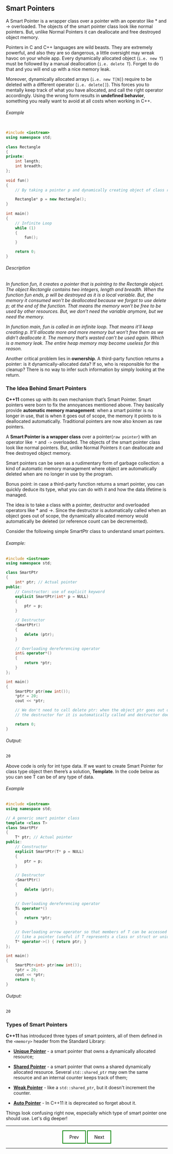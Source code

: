 ## Smart Pointers

A Smart Pointer is a wrapper class over a pointer with an operator like * and -> overloaded. The objects of the smart pointer class look like normal pointers. But, unlike Normal Pointers it can deallocate and free destroyed object memory.

Pointers in C and C++ languages are wild beasts. They are extremely powerful, and also they are  so dangerous, a little oversight may wreak havoc on your whole app. Every dynamically allocated object (`i.e. new T`) must be followed by a manual deallocation (`i.e. delete T`). Forget to do that and you will end up with a nice memory leak.

Moreover, dynamically allocated arrays (`i.e. new T[N]`) require to be deleted with a different operator (`i.e. delete[]`). This forces you to mentally keep track of what you have allocated, and call the right operator accordingly. Using the wrong form results in **undefined behavior**, something you really want to avoid at all costs when working in C++.


###### Example 
```cpp

#include <iostream>
using namespace std;
 
class Rectangle 
{
private:
    int length;
    int breadth;
};
 
void fun()
{
    // By taking a pointer p and dynamically creating object of class rectangle

    Rectangle* p = new Rectangle();
}
 
int main()
{
    // Infinite Loop
    while (1) 
    {
        fun();
    }

    return 0;
}

```
###### Description

*In function fun, it creates a pointer that is pointing to the Rectangle object. The object Rectangle contains two integers, length and breadth. When the function fun ends, p will be destroyed as it is a local variable. But, the memory it consumed won’t be deallocated because we forgot to use delete p; at the end of the function. That means the memory won’t be free to be used by other resources. But, we don’t need the variable anymore, but we need the memory.*

*In function main, fun is called in an infinite loop. That means it’ll keep creating p. It’ll allocate more and more memory but won’t free them as we didn’t deallocate it. The memory that’s wasted can’t be used again. Which is a memory leak. The entire heap memory may become useless for this reason.*


Another critical problem lies in **ownership**. A third-party function returns a pointer: is it dynamically-allocated data? If so, who is responsible for the cleanup? There is no way to infer such information by simply looking at the return.


### The Idea Behind Smart Pointers

**C++11** comes up with its own mechanism that’s Smart Pointer. Smart pointers were born to fix the annoyances mentioned above. They basically provide **automatic memory management**: when a smart pointer is no longer in use, that is when it goes out of scope, the memory it points to is deallocated automatically. Traditional pointers are now also known as raw pointers.

A **Smart Pointer is a wrapper class** over a pointer(`raw pointer`) with an operator like` *` and `->` overloaded. The objects of the smart pointer class look like normal pointers. But, unlike Normal Pointers it can deallocate and free destroyed object memory.

Smart pointers can be seen as a rudimentary form of garbage collection: a kind of automatic memory management where object are automatically deleted when are no longer in use by the program.

Bonus point: in case a third-party function returns a smart pointer, you can quickly deduce its type, what you can do with it and how the data lifetime is managed.

The idea is to take a class with a pointer, destructor and overloaded operators like * and ->. Since the destructor is automatically called when an object goes out of scope, the dynamically allocated memory would automatically be deleted (or reference count can be decremented). 

Consider the following simple SmartPtr class to understand smart pointers.

###### Example:

```cpp
#include <iostream>
using namespace std;

class SmartPtr 
{
	int* ptr; // Actual pointer
public:
	// Constructor: use of explicit keyword
	explicit SmartPtr(int* p = NULL) 
	{ 
		ptr = p; 
	}

	// Destructor
	~SmartPtr() 
	{ 
		delete (ptr); 
	}

	// Overloading dereferencing operator
	int& operator*() 
	{
		return *ptr; 
	}
};

int main()
{
	SmartPtr ptr(new int());
	*ptr = 20;
	cout << *ptr;

	// We don't need to call delete ptr: when the object ptr goes out of scope, 
	// the destructor for it is automatically called and destructor does delete ptr.

	return 0;
}
```

###### Output: 
```sh
20 
```

Above code is only for int type data. If we want to create Smart Pointer for class type object then there’s a solution, **Template**. In the code below as you can see T can be of any type of data.

###### Example 
```cpp
#include <iostream>
using namespace std;

// A generic smart pointer class
template <class T>
class SmartPtr 
{
	T* ptr; // Actual pointer
public:
	// Constructor
	explicit SmartPtr(T* p = NULL) 
	{ 
		ptr = p; 
	}

	// Destructor
	~SmartPtr() 
	{ 
		delete (ptr); 
	}

	// Overloading dereferencing operator
	T& operator*() 
	{ 
		return *ptr; 
	}

	// Overloading arrow operator so that members of T can be accessed
	// like a pointer (useful if T represents a class or struct or union type)
	T* operator->() { return ptr; }
};

int main()
{
	SmartPtr<int> ptr(new int());
	*ptr = 20;
	cout << *ptr;
	return 0;
}
```
###### Output:
```sh
20 
```

### Types of Smart Pointers
**C++11** has introduced three types of smart pointers, all of them defined in the `<memory>` header from the Standard Library:

* **[Unique Pointer](./unique_ptr.html)** - a smart pointer that owns a dynamically allocated resource;

* **[Shared Pointer](./shared_ptr.html)** - a smart pointer that owns a shared dynamically allocated resource. Several `std::shared_ptr` may own the same resource and an internal counter keeps track of them;

* **[Weak Pointer](./weak_ptr.html)** - like a `std::shared_ptr`, but it doesn't increment the counter.

* **[Auto Pointer](#)** - In C++11 it is deprecated so forget about it.

Things look confusing right now, especially which type of smart pointer one should use. Let's dig deeper!


---

<style>
.my-ft-link:link, .my-ft-link:visited {
  background-color: white;
  color: black;
  border: 2px solid green;
  padding: 10px 20px;
  text-align: center;
  text-decoration: none;
  display: inline-block;
}

.my-ft-link:hover, .my-ft-link:active {
  background-color: green;
  color: white;
}
  
.my-footer {
  text-align: center;
}

.my-footer1 {
  text-align: left;
  display:inline;
}

.my-footer2 {
  text-align: right;
  display:inline;
}
</style>

<div class="my-footer">
  <div class="my-footer1">
    <a href="https://brightkoder.github.io/" class="my-ft-link">Prev</a>
  </div>
  <div class="my-footer2">
    <a href="./unique_ptr.html" class="my-ft-link">Next</a>
  </div>
</div>
  
---
